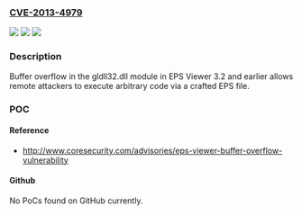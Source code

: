 ### [CVE-2013-4979](https://cve.mitre.org/cgi-bin/cvename.cgi?name=CVE-2013-4979)
![](https://img.shields.io/static/v1?label=Product&message=n%2Fa&color=blue)
![](https://img.shields.io/static/v1?label=Version&message=n%2Fa&color=blue)
![](https://img.shields.io/static/v1?label=Vulnerability&message=n%2Fa&color=brighgreen)

### Description

Buffer overflow in the gldll32.dll module in EPS Viewer 3.2 and earlier allows remote attackers to execute arbitrary code via a crafted EPS file.

### POC

#### Reference
- http://www.coresecurity.com/advisories/eps-viewer-buffer-overflow-vulnerability

#### Github
No PoCs found on GitHub currently.

